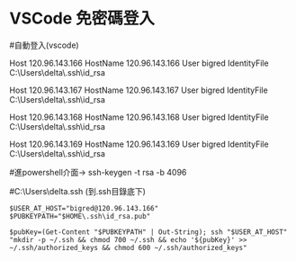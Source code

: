 # **VSCode 免密碼登入**

#自動登入(vscode)

Host 120.96.143.166
    HostName 120.96.143.166
    User bigred
    IdentityFile C:\\Users\\delta\\.ssh\\id_rsa

Host 120.96.143.167
    HostName 120.96.143.167
    User bigred
    IdentityFile C:\\Users\\delta\\.ssh\\id_rsa

Host 120.96.143.168
    HostName 120.96.143.168
    User bigred
    IdentityFile C:\\Users\\delta\\.ssh\\id_rsa

 Host 120.96.143.169
    HostName 120.96.143.169
    User bigred
    IdentityFile C:\\Users\\delta\\.ssh\\id_rsa

#進powershell介面->
ssh-keygen -t rsa -b 4096


#C:\Users\delta\.ssh (到.ssh目錄底下)

`$USER_AT_HOST="bigred@120.96.143.166"`
`$PUBKEYPATH="$HOME\.ssh\id_rsa.pub"`

`$pubKey=(Get-Content "$PUBKEYPATH" | Out-String); ssh "$USER_AT_HOST" "mkdir -p ~/.ssh && chmod 700 ~/.ssh && echo '${pubKey}' >> ~/.ssh/authorized_keys && chmod 600 ~/.ssh/authorized_keys"`